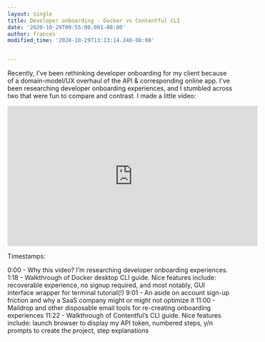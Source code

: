 ```yaml
---
layout: single
title: Developer onboarding - Docker vs Contentful CLI
date: '2020-10-29T09:55:00.001-08:00'
author: frances
modified_time: '2020-10-29T13:13:14.240-08:00'


---
```


Recently, I've been rethinking developer onboarding for my client because of a domain-model/UX overhaul of the API & corresponding online app.
I've been researching developer onboarding experiences, and I stumbled across two that were fun to compare and contrast.
I made a little video:

 
<iframe width="560" height="315" src="https://www.youtube.com/embed/9yhwKNUqH4Y" frameborder="0" allow="accelerometer; autoplay; clipboard-write; encrypted-media; gyroscope; picture-in-picture" allowfullscreen></iframe>


Timestamps:

0:00 - Why this video? I’m researching developer onboarding experiences.
1:18 - Walkthrough of Docker desktop CLI guide. Nice features include: recoverable experience, no signup required, and most notably, GUI interface wrapper for terminal tutorial(!)
9:01 - An aside on account sign-up friction and why a SaaS company might or might not optimize it
11:00 - Maildrop and other disposable email tools for re-creating onboarding experiences
11:22 - Walkthrough of Contentful’s CLI guide. Nice features include: launch browser to display my API token, numbered steps, y/n prompts to create the project, step explanations
